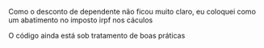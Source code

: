 Como o desconto de dependente não ficou muito claro, eu coloquei como um abatimento no imposto irpf nos cáculos 

O código ainda está sob tratamento de boas práticas
